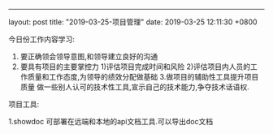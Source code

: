 ---
layout: post
title:  "2019-03-25-项目管理"
date:   2019-03-25 12:11:30 +0800

今日份工作内容学习:
1. 要正确领会领导意图,和领导建立良好的沟通
2. 要具有项目的主要掌控力
    1)评估项目完成时间和风险
    2)评估项目内人员的工作质量和工作态度,为领导的绩效分配做基础
3.做项目的辅助性工具提升项目质量
做一些别人认可的技术性工具,宣示自己的技术能力,争夺技术话语权.


项目工具:

1.showdoc
    可部署在远端和本地的api文档工具.可以导出doc文档







